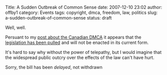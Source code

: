 Title: A Sudden Outbreak of Common Sense
date: 2007-12-10 23:02
author: offby1
category: Events
tags: copyright, dmca, freedom, law, politics
slug: a-sudden-outbreak-of-common-sense
status: draft

Well, well.

Persuant to my [post about the Canadian DMCA](/backlog/2007/12/08/rights-you-dont-want-those/) it appears that the [legislation has been pulled](http://www.michaelgeist.ca/content/view/2459/1/) and will not be enacted in its current form.

It's hard to say why without the power of telepathy, but I would imagine that the widespread public outcry over the effects of the law can't have hurt.

Sorry, the bill has been *delayed*, not withdrawn
